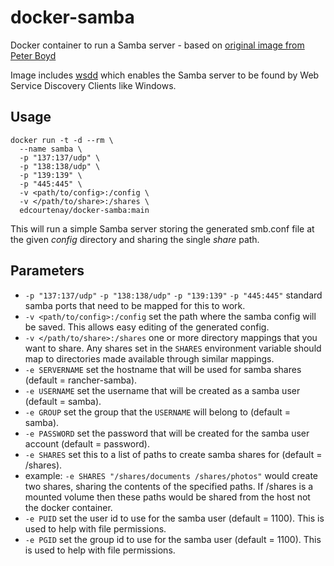 # docker-samba
Docker container to run a Samba server - based on [original image from Peter Boyd][forked-from]

Image includes [wsdd][wsdd] which enables the Samba server to be found by Web Service Discovery Clients like Windows.


## Usage

```
docker run -t -d --rm \
  --name samba \
  -p "137:137/udp" \
  -p "138:138/udp" \
  -p "139:139" \
  -p "445:445" \
  -v <path/to/config>:/config \
  -v </path/to/share>:/shares \
  edcourtenay/docker-samba:main
```
This will run a simple Samba server storing the generated smb.conf file at the given _config_ directory and sharing the single _share_ path.

## Parameters

* ```-p "137:137/udp"``` ```-p "138:138/udp"``` ```-p "139:139"``` ```-p "445:445"``` standard samba ports that need to be mapped for this to work.
* ```-v <path/to/config>:/config``` set the path where the samba config will be saved. This allows easy editing of the generated config.
* ```-v </path/to/share>:/shares``` one or more directory mappings that you want to share. Any shares set in the ```SHARES``` environment variable should map to directories made available through similar mappings.
* ```-e SERVERNAME``` set the hostname that will be used for samba shares (default = rancher-samba).
* ```-e USERNAME``` set the username that will be created as a samba user (default = samba).
* ```-e GROUP``` set the group that the ```USERNAME``` will belong to (default = samba).
* ```-e PASSWORD``` set the password that will be created for the samba user account (default = password).
* ```-e SHARES``` set this to a list of paths to create samba shares for (default = /shares).
 * example: ```-e SHARES "/shares/documents /shares/photos"``` would create two shares, sharing the contents of the specified paths. If /shares is a mounted volume then these paths would be shared from the host not the docker container.
* ```-e PUID``` set the user id to use for the samba user (default = 1100). This is used to help with file permissions.
* ```-e PGID``` set the group id to use for the samba user (default = 1100). This is used to help with file permissions.

[forked-from]: https://gitlab.com/MrFlibble/docker-samba
[wsdd]: https://github.com/christgau/wsdd